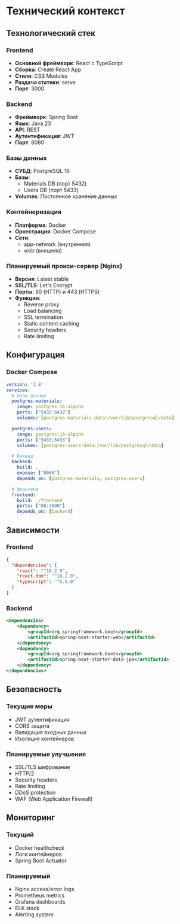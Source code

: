 # Технический контекст

## Технологический стек

### Frontend
- **Основной фреймворк**: React с TypeScript
- **Сборка**: Create React App
- **Стили**: CSS Modules
- **Раздача статики**: serve
- **Порт**: 3000

### Backend
- **Фреймворк**: Spring Boot
- **Язык**: Java 23
- **API**: REST
- **Аутентификация**: JWT
- **Порт**: 8080

### Базы данных
- **СУБД**: PostgreSQL 16
- **Базы**:
  - Materials DB (порт 5432)
  - Users DB (порт 5433)
- **Volumes**: Постоянное хранение данных

### Контейнеризация
- **Платформа**: Docker
- **Оркестрация**: Docker Compose
- **Сети**:
  - app-network (внутренняя)
  - web (внешняя)

### Планируемый прокси-сервер (Nginx)
- **Версия**: Latest stable
- **SSL/TLS**: Let's Encrypt
- **Порты**: 80 (HTTP) и 443 (HTTPS)
- **Функции**:
  - Reverse proxy
  - Load balancing
  - SSL termination
  - Static content caching
  - Security headers
  - Rate limiting

## Конфигурация

### Docker Compose
```yaml
version: '3.8'
services:
  # Базы данных
  postgres-materials:
    image: postgres:16-alpine
    ports: ["5432:5432"]
    volumes: [postgres-materials-data:/var/lib/postgresql/data]

  postgres-users:
    image: postgres:16-alpine
    ports: ["5433:5433"]
    volumes: [postgres-users-data:/var/lib/postgresql/data]

  # Бэкенд
  backend:
    build: .
    expose: ["8080"]
    depends_on: [postgres-materials, postgres-users]

  # Фронтенд
  frontend:
    build: ./frontend
    ports: ["80:3000"]
    depends_on: [backend]
```

## Зависимости

### Frontend
```json
{
  "dependencies": {
    "react": "^18.2.0",
    "react-dom": "^18.2.0",
    "typescript": "^5.0.0"
  }
}
```

### Backend
```xml
<dependencies>
    <dependency>
        <groupId>org.springframework.boot</groupId>
        <artifactId>spring-boot-starter-web</artifactId>
    </dependency>
    <dependency>
        <groupId>org.springframework.boot</groupId>
        <artifactId>spring-boot-starter-data-jpa</artifactId>
    </dependency>
</dependencies>
```

## Безопасность

### Текущие меры
- JWT аутентификация
- CORS защита
- Валидация входных данных
- Изоляция контейнеров

### Планируемые улучшения
- SSL/TLS шифрование
- HTTP/2
- Security headers
- Rate limiting
- DDoS protection
- WAF (Web Application Firewall)

## Мониторинг

### Текущий
- Docker healthcheck
- Логи контейнеров
- Spring Boot Actuator

### Планируемый
- Nginx access/error logs
- Prometheus metrics
- Grafana dashboards
- ELK stack
- Alerting system 